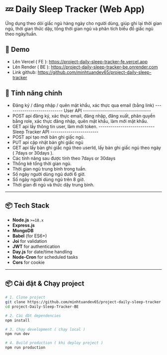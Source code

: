 # 💤 Daily Sleep Tracker (Web App)

Ứng dụng theo dõi giấc ngủ hàng ngày cho người dùng, giúp ghi lại thời gian ngủ, thời gian thức dậy, tổng thời gian ngủ và phân tích biểu đồ giấc ngủ theo ngày/tuần.

## 🚀 Demo

- Lên Vercel ( FE ): https://project-daily-sleep-tracker-fe.vercel.app
- Lên Render ( BE ): https://project-daily-sleep-tracker-be.onrender.com
- Link github: https://github.com/minhtuandev65/project-daily-sleep-tracker

## 🧠 Tính năng chính

- Đăng ký / đăng nhập / quên mật khẩu, xác thực qua email (bằng link)
  ---------------------------- User API ----------------------------------
- POST api đăng ký, xác thực email, đăng nhập, đăng xuất, phân quyền bằng role, xác thực đăng nhập, quên mật khẩu, làm mới mật khẩu.
- GET api lấy thông tin user, làm mới token.
  ---------------------------- Sleep Tracker API ------------------------
- POST api tạo mới bản ghi giấc ngủ.
- PUT api cập nhật bản ghi giấc ngủ
- GET api lấy bản ghi giấc ngủ theo userId, lấy bản ghi giấc ngủ theo ngày ( 7days or 30days ).
- Các tính năng sau được tính theo 7days or 30days
- Thống kê tổng thời gian ngủ.
- Thời gian ngủ trung bình trong tuần.
- Số ngày người dùng ngủ dưới 6 giờ.
- Số ngày người dùng ngủ trên 8 giờ.
- Thời gian đi ngủ và thức dậy trung bình.

---

## 📦 Tech Stack

- **Node.js** `>=18.x`
- **Express.js**
- **MongoDB**
- **Babel** (for ES6+)
- **Joi** for validation
- **JWT** for authentication
- **Day.js** for date/time handling
- **Node-Cron** for scheduled tasks
- **Cors** for cookie

---

## 📦 Cài đặt & Chạy project

```bash
# 1. Clone project
git clone https://github.com/minhtuandev65/project-daily-sleep-tracker
cd project-Daily-Sleep-Tracker-BE

# 2. Cài đặt dependencies
npm install

# 3. Chạy development ( chạy local )
npm run dev

# 4. Build production ( khi deploy project )
npm run production
```
